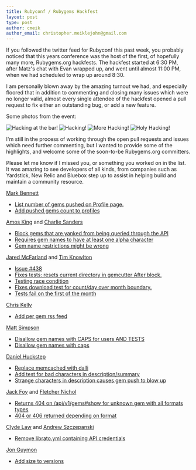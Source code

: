 ```yaml
---
title: Rubyconf / Rubygems Hackfest
layout: post
type: post
author: cmeik
author_email: christopher.meiklejohn@gmail.com
---
```


If you followed the twitter feed for Rubyconf this past week, you
probably noticed that this years conference was the host of the first, of
hopefully many more, Rubygems.org hackfests.  The hackfest started at
6:30 PM, after Matz's chat with Evan wrapped up, and went until almost
11:00 PM, when we had scheduled to wrap up around 8:30.

I am personally blown away by the amazing turnout we had, and especially
floored that in addition to commenting and closing many issues which
were no longer valid, almost every single attendee of the hackfest
opened a pull request to fix either an outstanding bug, or add a new
feature.

Some photos from the event:

![Hacking at the bar!](https://pbs.twimg.com/media/A61IcDFCUAEImDl.jpg:small)
![Hacking!](https://pbs.twimg.com/media/A60S2muCYAEJrdq.jpg:small)
![More Hacking!](https://pbs.twimg.com/media/A61InubCEAAtGP5.jpg:small)
![Holy Hacking!](https://pbs.twimg.com/media/A60RvRxCYAEhg0Z.jpg:small)

I'm still in the process of working through the open pull requests and
issues which need further commenting, but I wanted to provide some of
the highlights, and welcome some of the soon-to-be Rubygems.org committers.

Please let me know if I missed you, or something you worked on in the list.
It was amazing to see developers of all kinds, from companies such
as Yardstick, New Relic and Bluebox step up to assist in helping build
and maintain a community resource.

[Mark Bennett](https://github.com/markbennett)

* [List number of gems pushed on Profile page.](https://github.com/rubygems/rubygems.org/issues/261)
* [Add pushed gems count to profiles](https://github.com/rubygems/rubygems.org/pull/478)

[Amos King](https://github.com/adkron) and
[Charlie Sanders](https://github.com/sandersch)

* [Block gems that are yanked from being queried through the API](https://github.com/rubygems/rubygems.org/issues/406)
* [Requires gem names to have at least one alpha character](https://github.com/rubygems/rubygems.org/pull/476)
* [Gem name restrictions might be wrong](https://github.com/rubygems/rubygems.org/issues/426)

[Jared McFarland](https://github.com/jaredonline) and
[Tim Knowlton](https://github.com/mildmojo)

* [Issue #438](https://github.com/rubygems/rubygems.org/pull/474)
* [Fixes tests: resets current directory in gemcutter After block.](https://github.com/rubygems/rubygems.org/pull/485)
* [Testing race condition](https://github.com/rubygems/rubygems.org/issues/438)
* [Fixes download test for count/day over month boundary.](https://github.com/rubygems/rubygems.org/pull/477)
* [Tests fail on the first of the month](https://github.com/rubygems/rubygems.org/issues/465)

[Chris Kelly](https://github.com/amateurhuman)

* [Add per gem rss feed](https://github.com/rubygems/rubygems.org/pull/479)

[Matt Simpson](https://github.com/coffeencoke)

* [Disallow gem names with CAPS for users AND TESTS](https://github.com/rubygems/rubygems.org/pull/451)
* [Disallow gem names with caps](https://github.com/rubygems/rubygems.org/pull/481)

[Daniel Huckstep](https://github.com/darkhelmet)

* [Replace memcached with dalli](https://github.com/rubygems/rubygems.org/pull/473)
* [Add test for bad characters in description/summary](https://github.com/rubygems/rubygems.org/pull/483)
* [Strange characters in description causes gem push to blow up](https://github.com/rubygems/rubygems.org/issues/275)

[Jack Foy](https://github.com/jfoy) and
[Fletcher Nichol](https://github.com/fnichol)

* [Returns 404 on /api/v1/gems#show for unknown gem with all formats types](https://github.com/rubygems/rubygems.org/pull/482)
* [404 or 406 returned depending on format](https://github.com/rubygems/rubygems.org/issues/443)

[Clyde Law](https://github.com/Skipants) and
[Andrew Szczepanski](https://github.com/Umofomia)

* [Remove librato.yml containing API credentials](https://github.com/rubygems/rubygems.org/pull/480)

[Jon Guymon](https://github.com/gnarg)

* [Add size to versions](https://github.com/rubygems/rubygems.org/pull/484)
